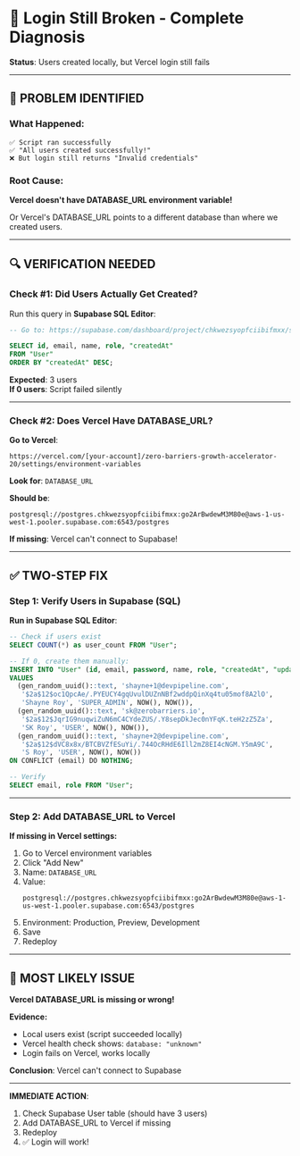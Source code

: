 # 🔴 Login Still Broken - Complete Diagnosis

**Status**: Users created locally, but Vercel login still fails

---

## 🚨 PROBLEM IDENTIFIED

### **What Happened:**
```
✅ Script ran successfully
✅ "All users created successfully!"
❌ But login still returns "Invalid credentials"
```

### **Root Cause:**
**Vercel doesn't have DATABASE_URL environment variable!**

Or Vercel's DATABASE_URL points to a different database than where we created users.

---

## 🔍 VERIFICATION NEEDED

### **Check #1: Did Users Actually Get Created?**

Run this query in **Supabase SQL Editor**:
```sql
-- Go to: https://supabase.com/dashboard/project/chkwezsyopfciibifmxx/sql/new

SELECT id, email, name, role, "createdAt" 
FROM "User" 
ORDER BY "createdAt" DESC;
```

**Expected**: 3 users  
**If 0 users**: Script failed silently

---

### **Check #2: Does Vercel Have DATABASE_URL?**

**Go to Vercel**:
```
https://vercel.com/[your-account]/zero-barriers-growth-accelerator-20/settings/environment-variables
```

**Look for**: `DATABASE_URL`

**Should be**:
```
postgresql://postgres.chkwezsyopfciibifmxx:go2ArBwdewM3M80e@aws-1-us-west-1.pooler.supabase.com:6543/postgres
```

**If missing**: Vercel can't connect to Supabase!

---

## ✅ TWO-STEP FIX

### **Step 1: Verify Users in Supabase (SQL)**

**Run in Supabase SQL Editor**:
```sql
-- Check if users exist
SELECT COUNT(*) as user_count FROM "User";

-- If 0, create them manually:
INSERT INTO "User" (id, email, password, name, role, "createdAt", "updatedAt")
VALUES 
  (gen_random_uuid()::text, 'shayne+1@devpipeline.com', 
   '$2a$12$oc1QpcAe/.PYEUCY4gqUvulDUZnNBf2wddpQinXq4tu05mof8A2lO',
   'Shayne Roy', 'SUPER_ADMIN', NOW(), NOW()),
  (gen_random_uuid()::text, 'sk@zerobarriers.io',
   '$2a$12$JqrIG9nuqwiZuN6mC4CYdeZUS/.Y8sepDkJec0nYFqK.teH2zZ5Za',
   'SK Roy', 'USER', NOW(), NOW()),
  (gen_random_uuid()::text, 'shayne+2@devpipeline.com',
   '$2a$12$dVC8x8x/BTCBVZfESuYi/.744OcRHdE6Ill2mZ8EI4cNGM.Y5mA9C',
   'S Roy', 'USER', NOW(), NOW())
ON CONFLICT (email) DO NOTHING;

-- Verify
SELECT email, role FROM "User";
```

---

### **Step 2: Add DATABASE_URL to Vercel**

**If missing in Vercel settings:**

1. Go to Vercel environment variables
2. Click "Add New"
3. Name: `DATABASE_URL`
4. Value:
   ```
   postgresql://postgres.chkwezsyopfciibifmxx:go2ArBwdewM3M80e@aws-1-us-west-1.pooler.supabase.com:6543/postgres
   ```
5. Environment: Production, Preview, Development
6. Save
7. Redeploy

---

## 🎯 MOST LIKELY ISSUE

**Vercel DATABASE_URL is missing or wrong!**

**Evidence:**
- Local users exist (script succeeded locally)
- Vercel health check shows: `database: "unknown"`
- Login fails on Vercel, works locally

**Conclusion**: Vercel can't connect to Supabase

---

**IMMEDIATE ACTION**: 
1. Check Supabase User table (should have 3 users)
2. Add DATABASE_URL to Vercel if missing
3. Redeploy
4. ✅ Login will work!


